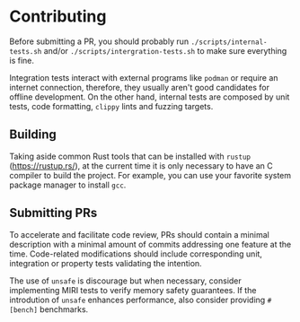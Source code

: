 # Contributing

Before submitting a PR, you should probably run `./scripts/internal-tests.sh` and/or `./scripts/intergration-tests.sh` to make sure everything is fine.

Integration tests interact with external programs like `podman` or require an internet connection, therefore, they usually aren't good candidates for offline development. On the other hand, internal tests are composed by unit tests, code formatting, `clippy` lints and fuzzing targets.

## Building

Taking aside common Rust tools that can be installed with `rustup` (https://rustup.rs/), at the current time it is only necessary to have an C compiler to build the project. For example, you can use your favorite system package manager to install `gcc`.

## Submitting PRs

To accelerate and facilitate code review, PRs should contain a minimal description with a minimal amount of commits addressing one feature at the time. Code-related modifications should include corresponding unit, integration or property tests validating the intention.

The use of `unsafe` is discourage but when necessary, consider implementing MIRI tests to verify memory safety guarantees. If the introdution of `unsafe` enhances performance, also consider providing `#[bench]` benchmarks.
